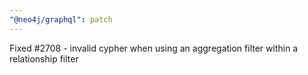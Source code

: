 ```yaml
---
"@neo4j/graphql": patch
---
```


Fixed #2708 - invalid cypher when using an aggregation filter within a relationship filter
